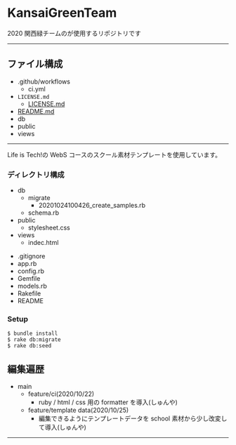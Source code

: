 # KansaiGreenTeam

2020 関西緑チームのが使用するリポジトリです

---

## ファイル構成

- .github/workflows
  - ci.yml
- `LICENSE.md`
  - [LICENSE.md](#https://github.com/turbott/KansaiGreenTeam/blob/main/LICENSE.md/LICENSE.md)
- [README.md](#https://github.com/turbott/KansaiGreenTeam/blob/main/README.md)
- db
- public
- views

---

Life is Tech!の WebS コースのスクール素材テンプレートを使用しています。

### ディレクトリ構成

- db
  - migrate
    - 20201024100426_create_samples.rb
  * schema.rb
- public
  - stylesheet.css
- views
  - indec.html

* .gitignore
* app.rb
* config.rb
* Gemfile
* models.rb
* Rakefile
* README

### Setup

```
$ bundle install
$ rake db:migrate
$ rake db:seed
```

## 編集遍歴

- main
  - feature/ci(2020/10/22)
    - ruby / html / css 用の formatter を導入(しゅんや)
  - feature/template data(2020/10/25)
    - 編集できるようにテンプレートデータを school 素材から少し改変して導入(しゅんや)

---
